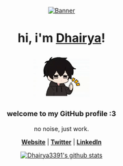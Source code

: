 <p align="center">
  <a href="https://pow.dhairyaadroja3391.workers.dev/">
    <img src="banner.webp" alt="Banner" width="50%">
  </a>
</p>

<h1 align="center">hi, i'm <a href="https://pow.dhairyaadroja3391.workers.dev/">Dhairya</a>!</h1>
<p align="center">
  <a href="https://pow.dhairyaadroja3391.workers.dev/">
    <img src="profile.webp" alt="Dhairya3391" width="130">
  </a>
</p>
<h3 align="center">welcome to my GitHub profile :3</h3>

<p align="center">no noise, just work.</p>

<p align="center">
  <strong><a href="https://pow.dhairyaadroja3391.workers.dev/">Website</a></strong> |
  <strong><a href="https://x.com/AdrojaDhairya1">Twitter</a></strong> |
  <strong><a href="https://linkedin.com/in/adrojadhairya">LinkedIn</a></strong>
</p>

<p align="center">
  <a href="https://github.com/Dhairya3391"><img src="https://github-readme-stats.vercel.app/api?username=Dhairya3391&hide_border=true&show_icons=true" alt="Dhairya3391's github stats"></a>
</p>

